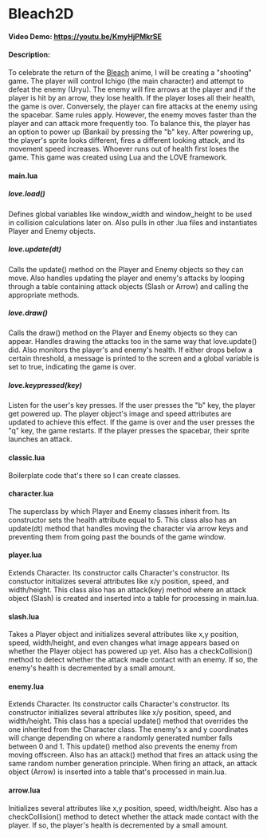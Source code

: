 # Bleach2D
#### Video Demo:  https://youtu.be/KmyHjPMkrSE
#### Description:
To celebrate the return of the [Bleach](https://en.wikipedia.org/wiki/Bleach_(TV_series)#Thousand-Year_Blood_War) anime, I will be creating a "shooting" game. The player will control Ichigo (the main character) and attempt to defeat the enemy (Uryu). The enemy will fire arrows at the player and if the player is hit by an arrow, they lose health. If the player loses all their health, the game is over. Conversely, the player can fire attacks at the enemy using the spacebar. Same rules apply. However, the enemy moves faster than the player and can attack more frequently too. To balance this, the player has an option to power up (Bankai) by pressing the "b" key. After powering up, the player's sprite looks different, fires a different looking attack, and its movement speed increases. Whoever runs out of health first loses the game. This game was created using Lua and the LOVE framework.

#### main.lua
##### love.load()
Defines global variables like window_width and window_height to be used in collision calculations later on. Also pulls in other .lua files and instantiates Player and Enemy objects.

##### love.update(dt)
Calls the update() method on the Player and Enemy objects so they can move. Also handles updating the player and enemy's attacks by looping through a table containing attack objects (Slash or Arrow) and calling the appropriate methods.

##### love.draw()
Calls the draw() method on the Player and Enemy objects so they can appear. Handles drawing the attacks too in the same way that love.update() did. Also monitors the player's and enemy's health. If either drops below a certain threshold, a message is printed to the screen and a global variable is set to true, indicating the game is over.

##### love.keypressed(key)
Listen for the user's key presses. If the user presses the "b" key, the player get powered up. The player object's image and speed attributes are updated to achieve this effect. If the game is over and the user presses the "q" key, the game restarts. If the player presses the spacebar, their sprite launches an attack.

#### classic.lua
Boilerplate code that's there so I can create classes.

#### character.lua
The superclass by which Player and Enemy classes inherit from. Its constructor sets the health attribute equal to 5. This class also has an update(dt) method that handles moving the character via arrow keys and preventing them from going past the bounds of the game window.

#### player.lua
Extends Character. Its constructor calls Character's constructor. Its constuctor initializes several attributes like x/y position, speed, and width/height. This class also has an attack(key) method where an attack object (Slash) is created and inserted into a table for processing in main.lua.

#### slash.lua
Takes a Player object and initializes several attributes like x,y position, speed, width/height, and even changes what image appears based on whether the Player object has powered up yet. Also has a checkCollision() method to detect whether the attack made contact with an enemy. If so, the enemy's health is decremented by a small amount.

#### enemy.lua
Extends Character. Its constructor calls Character's constructor. Its constructor initializes several attributes like x/y position, speed, and width/height. This class has a special update() method that overrides the one inherited from the Character class. The enemy's x and y coordinates will change depending on where a randomly generated number falls between 0 and 1. This update() method also prevents the enemy from moving offscreen. Also has an attack() method that fires an attack using the same random number generation principle. When firing an attack, an attack object (Arrow) is inserted into a table that's processed in main.lua.

#### arrow.lua
Initializes several attributes like x,y position, speed, width/height. Also has a checkCollision() method to detect whether the attack made contact with the player. If so, the player's health is decremented by a small amount.